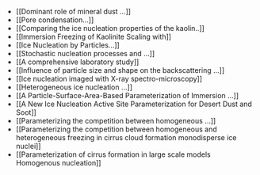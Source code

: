 * [[Dominant role of mineral dust ...]]
* [[Pore condensation...]]
* [[Comparing the ice nucleation properties of the kaolin..]]
* [[Immersion Freezing of Kaolinite Scaling with]]
* [[Ice Nucleation by Particles...]]
* [[Stochastic nucleation processes and ...]]
* [[A comprehensive laboratory study]]
* [[Influence of particle size and shape on the backscattering ...]]
* [[Ice nucleation imaged with X-ray spectro-microscopy]]
* [[Heterogeneous ice nucleation ...]]
* [[A Particle-Surface-Area-Based Parameterization of Immersion ...]]
* [[A New Ice Nucleation Active Site Parameterization for Desert Dust and Soot]]
* [[Parameterizing the competition between homogeneous ...]]
* [[Parameterizing the competition between homogeneous and heterogeneous freezing in cirrus cloud formation  monodisperse ice nuclei]]
* [[Parameterization of cirrus formation in large scale models Homogenous nucleation]]